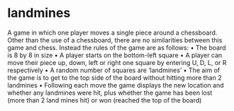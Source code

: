 # landmines
A game in which one player moves a single piece around a chessboard. Other than the use of a chessboard, there are no similarities between this game and chess. 
Instead the rules of the game are as follows: 
• The board is 8 by 8 in size 
• A player starts on the bottom-left square 
• A player can move their piece up, down, left or right one square by entering U, D, L, or R respectively 
• A random number of squares are ‘landmines’ 
• The aim of the game is to get to the top side of the board without hitting more than 2 landmines 
• Following each move the game displays the new location and whether any landmines were hit, plus whether the game has been lost (more than 2 land mines hit) or won (reached the top of the board) 
